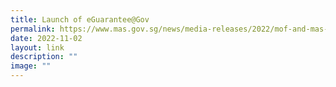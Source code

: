 ```yaml
---
title: Launch of eGuarantee@Gov
permalink: https://www.mas.gov.sg/news/media-releases/2022/mof-and-mas-launch-process-to-digitalise-bankers-guarantees-and-insurance-bonds/
date: 2022-11-02
layout: link
description: ""
image: ""
---
```



